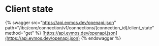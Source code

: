 # Client state

{% swagger src="https://api.evmos.dev/openapi.json" path="/ibc/core/connection/v1/connections/{connection_id}/client_state" method="get" %}
[https://api.evmos.dev/openapi.json](https://api.evmos.dev/openapi.json)
{% endswagger %}
